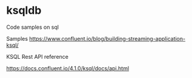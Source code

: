 # ksqldb
Code samples on sql



Samples
https://www.confluent.io/blog/building-streaming-application-ksql/

KSQL Rest API reference

https://docs.confluent.io/4.1.0/ksql/docs/api.html

